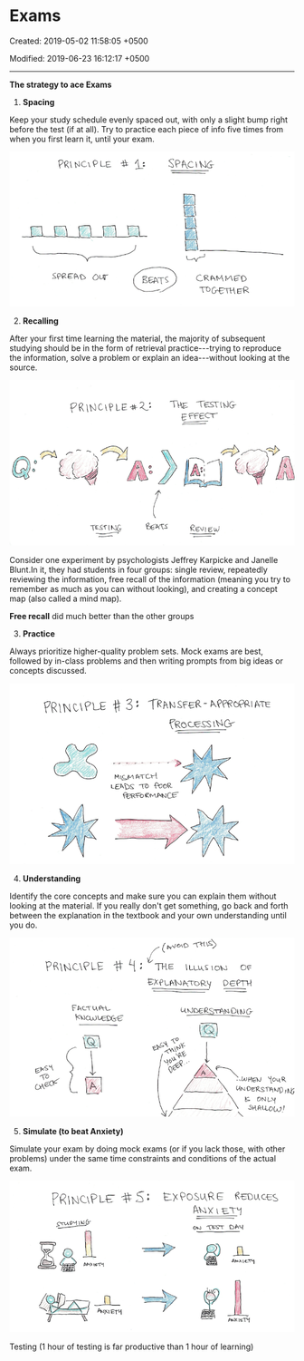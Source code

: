 # Exams

Created: 2019-05-02 11:58:05 +0500

Modified: 2019-06-23 16:12:17 +0500

---

**The strategy to ace Exams**

1.  **Spacing**

Keep your study schedule evenly spaced out, with only a slight bump right before the test (if at all). Try to practice each piece of info five times from when you first learn it, until your exam.

![-9N 1 Dśas ](media/Learning---Intro_Exams-image1.png)

2.  **Recalling**

After your first time learning the material, the majority of subsequent studying should be in the form of retrieval practice---trying to reproduce the information, solve a problem or explain an idea---without looking at the source.

![PRINCIPLE42} THE TEST( 乙 G TESTING EFFECT ](media/Learning---Intro_Exams-image2.png)

Consider one experiment by psychologists Jeffrey Karpicke and Janelle Blunt.In it, they had students in four groups: single review, repeatedly reviewing the information, free recall of the information (meaning you try to remember as much as you can without looking), and creating a concept map (also called a mind map).

**Free recall** did much better than the other groups

3.  **Practice**

Always prioritize higher-quality problem sets. Mock exams are best, followed by in-class problems and then writing prompts from big ideas or concepts discussed.

![「 EN 刀 」 -80 ](media/Learning---Intro_Exams-image3.png)

4.  **Understanding**

Identify the core concepts and make sure you can explain them without looking at the material. If you really don't get something, go back and forth between the explanation in the textbook and your own understanding until you do.

![一 一 0 N3Hm 」 NO 山 0 。 , 6 一 " 」 一 山 一 ... b 3 」 dDNlYd ](media/Learning---Intro_Exams-image4.png)

5.  **Simulate (to beat Anxiety)**

Simulate your exam by doing mock exams (or if you lack those, with other problems) under the same time constraints and conditions of the actual exam.

![∕ CIPLE 5 ... ㄨ POS 「 冖 Re ED 冖 冖 ](media/Learning---Intro_Exams-image5.png)

Testing (1 hour of testing is far productive than 1 hour of learning)





